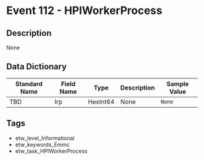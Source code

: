 # Event 112 - HPIWorkerProcess

## Description
None

## Data Dictionary
|Standard Name|Field Name|Type|Description|Sample Value|
|---|---|---|---|---|
|TBD|Irp|HexInt64|None|`None`|

## Tags
* etw_level_Informational
* etw_keywords_Emmc
* etw_task_HPIWorkerProcess